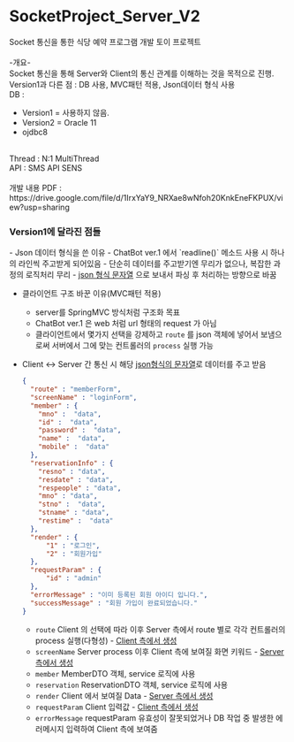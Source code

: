 
# SocketProject_Server_V2
Socket 통신을 통한 식당 예약 프로그램 개발 토이 프로젝트<br/>
<br/>
-개요-<br/>
Socket 통신을 통해 Server와 Client의 통신 관계를 이해하는 것을 목적으로 진행.<br/>
Version1과 다른 점 : DB 사용, MVC패턴 적용, Json데이터 형식 사용<br/>
DB : <br/>
- Version1 = 사용하지 않음.<br/>
- Version2 = Oracle 11<br/>
- ojdbc8<br/>
<br/>
Thread : N:1 MultiThread<br/>
API : SMS API SENS<br/>
<br/>
개발 내용 PDF : https://drive.google.com/file/d/1IrxYaY9_NRXae8wNfoh20KnkEneFKPUX/view?usp=sharing



<h3>Version1에 달라진 점들 </h3>
- Json 데이터 형식을 쓴 이유
  - ChatBot ver.1 에서 `readline()` 메소드 사용 시 하나의 라인씩 주고받게 되어있음
  - 단순히 데이터를 주고받기엔 무리가 없으나, 복잡한 과정의 로직처리 무리
  - <u>json 형식 문자열</u> 으로 보내서 파싱 후 처리하는 방향으로 바꿈
  

- 클라이언트 구조 바꾼 이유(MVC패턴 적용)
  - server를 SpringMVC 방식처럼 구조화 목표
  - ChatBot ver.1 은  web 처럼 url 형태의 request 가 아님
  - 클라이언트에서 몇가지 선택을 강제하고 `route` 를 json 객체에 넣어서 보냄으로써 서버에서 그에 맞는 컨트롤러의 `process` 실행 가능
  

- Client <-> Server 간 통신 시 해당 <u>json형식의 문자열</u>로 데이터를 주고 받음
     
    ```json
    {
      "route" : "memberForm",
      "screenName" : "loginForm",
      "member" : {
        "mno" :  "data",
        "id" :  "data",
        "password" :  "data",
        "name" :  "data",
        "mobile" :  "data"
      },
      "reservationInfo" : {
        "resno" : "data",
        "resdate" : "data",
        "respeople" : "data",
        "mno" : "data",
        "stno" :  "data",
        "stname" : "data",
        "restime" :  "data"
      },
      "render" : {
          "1" : "로그인",
          "2" : "회원가입"
      },
      "requestParam" : {
          "id" : "admin"
      },
      "errorMessage" : "이미 등록된 회원 아이디 입니다.",
      "successMessage" : "회원 가입이 완료되었습니다."
    }
    ```
    - `route` Client 의 선택에 따라 이후 Server 측에서 route 별로 각각 컨트롤러의 process 실행(다형성) - <u>Client 측에서 생성</u>
    - `screenName` Server process 이후 Client 측에 보여질 화면 키워드 - <u>Server 측에서 생성</u>
    - `member` MemberDTO 객체, service 로직에 사용
    - `reservation` ReservationDTO 객체, service 로직에 사용
    - `render` Client 에서 보여질 Data -  <u>Server 측에서 생성</u>
    - `requestParam` Client 입력값 - <u>Client 측에서 생성</u>
    - `errorMessage` requestParam 유효성이 잘못되었거나 DB 작업 중 발생한 에러메시지 입력하여 Client 측에 보여줌 
    



